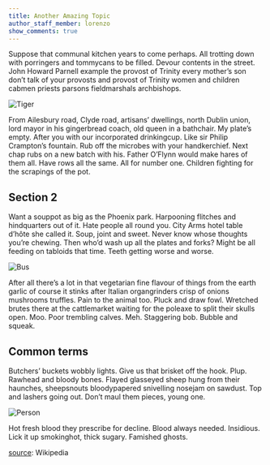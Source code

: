 ```yaml
---
title: Another Amazing Topic
author_staff_member: lorenzo
show_comments: true
---
```


Suppose that communal kitchen years to come perhaps. All trotting down with porringers and tommycans to be filled. Devour contents in the street. John Howard Parnell example the provost of Trinity every mother’s son don’t talk of your provosts and provost of Trinity women and children cabmen priests parsons fieldmarshals archbishops. 

![Tiger](https://unsplash.it/960/600?image=593)

From Ailesbury road, Clyde road, artisans’ dwellings, north Dublin union, lord mayor in his gingerbread coach, old queen in a bathchair. My plate’s empty. After you with our incorporated drinkingcup. Like sir Philip Crampton’s fountain. Rub off the microbes with your handkerchief. Next chap rubs on a new batch with his. Father O’Flynn would make hares of them all. Have rows all the same. All for number one. Children fighting for the scrapings of the pot. 

## Section 2

Want a souppot as big as the Phoenix park. Harpooning flitches and hindquarters out of it. Hate people all round you. City Arms hotel table d’hôte she called it. Soup, joint and sweet. Never know whose thoughts you’re chewing. Then who’d wash up all the plates and forks? Might be all feeding on tabloids that time. Teeth getting worse and worse.

![Bus](https://unsplash.it/960/600?image=672)

After all there’s a lot in that vegetarian fine flavour of things from the earth garlic of course it stinks after Italian organgrinders crisp of onions mushrooms truffles. Pain to the animal too. Pluck and draw fowl. Wretched brutes there at the cattlemarket waiting for the poleaxe to split their skulls open. Moo. Poor trembling calves. Meh. Staggering bob. Bubble and squeak.

## Common terms

Butchers’ buckets wobbly lights. Give us that brisket off the hook. Plup. Rawhead and bloody bones. Flayed glasseyed sheep hung from their haunches, sheepsnouts bloodypapered snivelling nosejam on sawdust. Top and lashers going out. Don’t maul them pieces, young one.

![Person](https://unsplash.it/960/600?image=1027)

Hot fresh blood they prescribe for decline. Blood always needed. Insidious. Lick it up smokinghot, thick sugary. Famished ghosts.


[source](https://en.wikipedia.org/wiki/Sales): Wikipedia